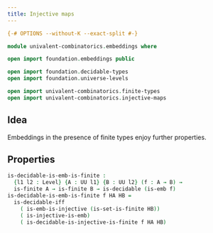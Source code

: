 ```yaml
---
title: Injective maps
---
```


```agda
{-# OPTIONS --without-K --exact-split #-}

module univalent-combinatorics.embeddings where

open import foundation.embeddings public

open import foundation.decidable-types
open import foundation.universe-levels

open import univalent-combinatorics.finite-types
open import univalent-combinatorics.injective-maps
```

## Idea

Embeddings in the presence of finite types enjoy further properties.

## Properties

```agda
is-decidable-is-emb-is-finite :
  {l1 l2 : Level} {A : UU l1} {B : UU l2} (f : A → B) →
  is-finite A → is-finite B → is-decidable (is-emb f)
is-decidable-is-emb-is-finite f HA HB =
  is-decidable-iff
    ( is-emb-is-injective (is-set-is-finite HB))
    ( is-injective-is-emb)
    ( is-decidable-is-injective-is-finite f HA HB)
```
